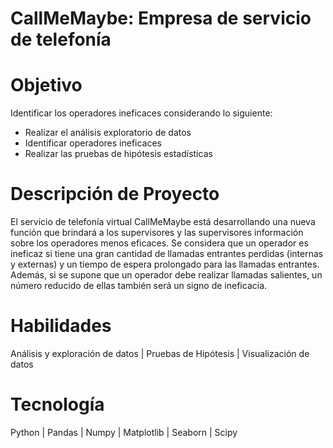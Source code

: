 # CallMeMaybe: Empresa de servicio de telefonía

# Objetivo
Identificar los operadores ineficaces considerando lo siguiente:
- Realizar el análisis exploratorio de datos
- Identificar operadores ineficaces
- Realizar las pruebas de hipótesis estadísticas

# Descripción de Proyecto
El servicio de telefonía virtual CallMeMaybe está desarrollando una nueva función que brindará a los supervisores y las supervisores información sobre los operadores menos eficaces. Se considera que un operador es ineficaz si tiene una gran cantidad de llamadas entrantes perdidas (internas y externas) y un tiempo de espera prolongado para las llamadas entrantes. Además, si se supone que un operador debe realizar llamadas salientes, un número reducido de ellas también será un signo de ineficacia.

# Habilidades
Análisis y exploración de datos | Pruebas de Hipótesis | Visualización de datos

# Tecnología
Python | Pandas | Numpy | Matplotlib | Seaborn | Scipy
